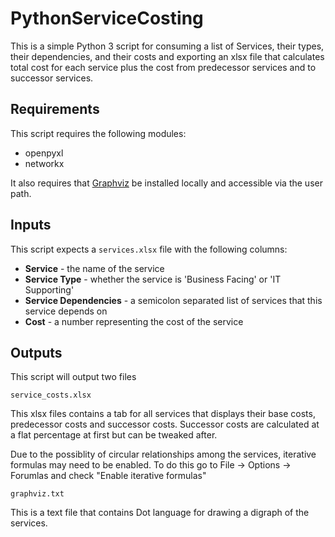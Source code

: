 # PythonServiceCosting
This is a simple Python 3 script for consuming a list of Services, their types, their dependencies, and their costs and exporting an xlsx file that calculates total cost for each service plus the cost from predecessor services and to successor services.

## Requirements
This script requires the following modules:

* openpyxl
* networkx

It also requires that [Graphviz](http://www.graphviz.org/ "Graphviz") be installed locally and accessible via the user path.


## Inputs

This script expects a `services.xlsx` file with the following columns:
* **Service** - the name of the service
* **Service Type** - whether the service is 'Business Facing' or 'IT Supporting'
* **Service Dependencies** - a semicolon separated list of services that this service depends on
* **Cost** - a number representing the cost of the service

## Outputs

This script will output two files

`service_costs.xlsx`

This xlsx files contains a tab for all services that displays their base costs, predecessor costs and successor costs.  Successor costs are calculated at a flat percentage at first but can be tweaked after.

Due to the possiblity of circular relationships among the services, iterative formulas may need to be enabled.  To do this go to File -> Options -> Forumlas and check "Enable iterative formulas"

`graphviz.txt`

This is a text file that contains Dot language for drawing a digraph of the services.
